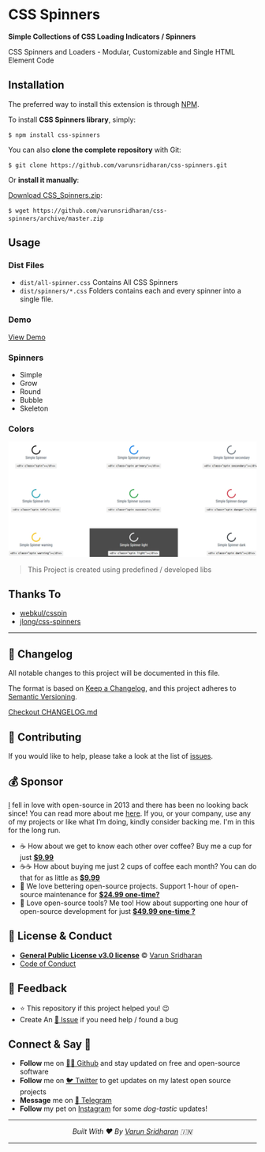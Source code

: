 # CSS Spinners
**Simple Collections of CSS Loading Indicators / Spinners**

CSS Spinners and Loaders - Modular, Customizable and Single HTML Element Code 
 

## Installation
The preferred way to install this extension is through [NPM](http://nodejs.org/).

To install **CSS Spinners library**, simply:

    $ npm install css-spinners

You can also **clone the complete repository** with Git:

    $ git clone https://github.com/varunsridharan/css-spinners.git

Or **install it manually**:

[Download CSS_Spinners.zip](https://github.com/varunsridharan/css-spinners/archive/master.zip):

    $ wget https://github.com/varunsridharan/css-spinners/archive/master.zip

## Usage

### Dist Files
* `dist/all-spinner.css` Contains All CSS Spinners
* `dist/spinners/*.css` Folders contains each and every spinner into a single file.

### Demo
[View Demo](http://varunsridharan.github.io/css-spinners)

### Spinners
* Simple
* Grow
* Round
* Bubble
* Skeleton

### Colors
[![Color Options](https://raw.githubusercontent.com/varunsridharan/css-spinners/master/demo/simple.jpg)](https://s.svarun.in/Ef)


> This Project is created using predefined / developed libs 

## Thanks To
* [webkul/csspin](https://github.com/webkul/csspin)
* [jlong/css-spinners](https://github.com/jlong/css-spinners)

---

## 📝 Changelog
All notable changes to this project will be documented in this file.

The format is based on [Keep a Changelog](https://keepachangelog.com/en/1.0.0/),
and this project adheres to [Semantic Versioning](https://semver.org/spec/v2.0.0.html).

[Checkout CHANGELOG.md](/CHANGELOG.md)

## 🤝 Contributing
If you would like to help, please take a look at the list of [issues](issues/).

## 💰 Sponsor
[I][twitter] fell in love with open-source in 2013 and there has been no looking back since! You can read more about me [here][website].
If you, or your company, use any of my projects or like what I’m doing, kindly consider backing me. I'm in this for the long run.

- ☕ How about we get to know each other over coffee? Buy me a cup for just [**$9.99**][buymeacoffee]
- ☕️☕️ How about buying me just 2 cups of coffee each month? You can do that for as little as [**$9.99**][buymeacoffee]
- 🔰         We love bettering open-source projects. Support 1-hour of open-source maintenance for [**$24.99 one-time?**][paypal]
- 🚀         Love open-source tools? Me too! How about supporting one hour of open-source development for just [**$49.99 one-time ?**][paypal]

## 📜  License & Conduct
- [**General Public License v3.0 license**](LICENSE) © [Varun Sridharan](website)
- [Code of Conduct](code-of-conduct.md)

## 📣 Feedback
- ⭐ This repository if this project helped you! :wink:
- Create An [🔧 Issue](issues/) if you need help / found a bug

## Connect & Say 👋
- **Follow** me on [👨‍💻 Github][github] and stay updated on free and open-source software
- **Follow** me on [🐦 Twitter][twitter] to get updates on my latest open source projects
- **Message** me on [📠 Telegram][telegram]
- **Follow** my pet on [Instagram][sofythelabrador] for some _dog-tastic_ updates!

---

<p align="center">
<i>Built With ♥ By <a href="https://sva.onl/twitter"  target="_blank" rel="noopener noreferrer">Varun Sridharan</a> 🇮🇳 </i>
</p>

---

<!-- Personl Links -->
[paypal]: https://sva.onl/paypal
[buymeacoffee]: https://sva.onl/buymeacoffee
[sofythelabrador]: https://www.instagram.com/sofythelabrador/
[github]: https://sva.onl/github/
[twitter]: https://sva.onl/twitter/
[telegram]: https://sva.onl/telegram/
[email]: https://sva.onl/email
[website]: https://sva.onl/website/